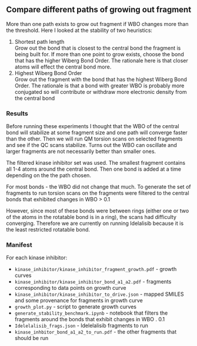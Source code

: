 ## Compare different paths of growing out fragment

More than one path exists to grow out fragment if WBO changes more than the threshold. 
Here I looked at the stability of two heuristics:

1. Shortest path length   
Grow out the bond that is closest to the central bond the fragment is being built for. 
If more than one point to grow exists, choose the bond that has the higher Wiberg Bond Order.
The rationale here is that closer atoms will effect the central bond more.
2. Highest Wiberg Bond Order  
Grow out the fragment with the bond that has the highest Wiberg Bond Order. The rationale is 
that a bond with greater WBO is probably more conjugated so will contribute or withdraw more 
electronic density from the central bond

### Results
Before running these experiments I thought that the WBO of the central bond will
stabilize at some fragment size and one path will converge faster than the other. Then we
will run QM torsion scans on selected fragments and see if the QC scans stabilize. Turns
out the WBO can oscillate and larger fragments are not necessarily better than smaller ones. 

The filtered kinase inhibitor set was used. The smallest fragment contains all 1-4 atoms around
the central bond. Then one bond is added at a time depending on the the path chosen. 

For most bonds - the WBO did not change that much. To generate the set of fragments to run 
torsion scans on the fragments were filtered to the central bonds that exhibited changes in WBO > 0.1

However, since most of these bonds were between rings (either one or two of the atoms in the 
rotatable bond is in a ring), the scans had difficulty converging. Therefore we are 
currently on running Idelalisib because it is the least restricted rotatable bond. 

### Manifest
For each kinase inhibitor:
* `kinase_inhibitor/kinase_inhibitor_fragment_growth.pdf` - growth curves
* `kinase_inhibitor/kinase_inhibitor_bond_a1_a2.pdf` - fragments corresponding to data points on growth curve
* `kinase_inhibitor/kinase_inhibitor_to_drive.json` - mapped SMILES and some provenance for fragments in growth curve
* `growth_plot.py` - script to generate growth curves
* `generate_stability_benchmark.ipynb` - notebook that filters the fragments around the bonds that exhibit
changes in WBO . 0.1
* `Idelelalisib_frags.json` - Idelelalisib fragments to run
* `kinase_inhbitor_bond_a1_a2_to_run.pdf` - the other fragments that should be run 
